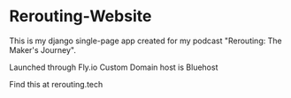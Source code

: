 # Rerouting-Website
This is my django single-page app created for my podcast "Rerouting: The Maker's Journey". 

Launched through Fly.io
Custom Domain host is Bluehost

Find this at rerouting.tech
